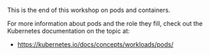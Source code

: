 This is the end of this workshop on pods and containers.

For more information about pods and the role they fill, check out the Kubernetes documentation on the topic at:

* https://kubernetes.io/docs/concepts/workloads/pods/
